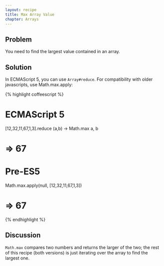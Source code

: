 ```yaml
---
layout: recipe
title: Max Array Value
chapter: Arrays
---
```

## Problem

You need to find the largest value contained in an array.

## Solution

In ECMAScript 5, you can use `Array#reduce`. For compatibility with older javascripts, use Math.max.apply:

{% highlight coffeescript %}
# ECMAScript 5
[12,32,11,67,1,3].reduce (a,b) -> Math.max a, b
# => 67

# Pre-ES5
Math.max.apply(null, [12,32,11,67,1,3])
# => 67
{% endhighlight %}

## Discussion

`Math.max` compares two numbers and returns the larger of the two; the rest of this recipe (both versions) is just iterating over the array to find the largest one.
